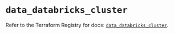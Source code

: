# `data_databricks_cluster`

Refer to the Terraform Registry for docs: [`data_databricks_cluster`](https://registry.terraform.io/providers/databricks/databricks/1.54.0/docs/data-sources/cluster).
